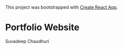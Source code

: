 This project was bootstrapped with [Create React App](https://github.com/facebook/create-react-app).

# Portfolio Website

Suvadeep Chaudhuri